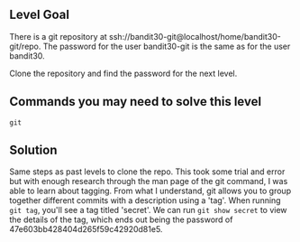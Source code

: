 ## Level Goal ##

There is a git repository at ssh://bandit30-git@localhost/home/bandit30-git/repo. The password for the user bandit30-git is the same as for the user bandit30.

Clone the repository and find the password for the next level.

## Commands you may need to solve this level ##

    git
    
## Solution ##

Same steps as past levels to clone the repo. This took some trial and error but with enough research through the man page of the git command, I was able to learn about tagging. From what I understand, git allows you to group together different commits with a description using a 'tag'. When running `git tag`, you'll see a tag titled 'secret'. We can run `git show secret` to view the details of the tag, which ends out being the password of 47e603bb428404d265f59c42920d81e5.

